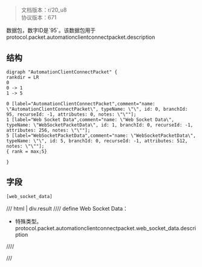 # <!-- md:samp AutomationClientConnectPacket -->

> 文档版本：r/20_u8<br/>协议版本：671

<!-- md:samp AutomationClientConnectPacket -->数据包，数字ID是`95`。该数据包用于protocol.packet.automationclientconnectpacket.description

## 结构

```viz
digraph "AutomationClientConnectPacket" {
rankdir = LR
0
0 -> 1
1 -> 5

0 [label="AutomationClientConnectPacket",comment="name: \"AutomationClientConnectPacket\", typeName: \"\", id: 0, branchId: 95, recurseId: -1, attributes: 0, notes: \"\""];
1 [label="Web Socket Data",comment="name: \"Web Socket Data\", typeName: \"WebSocketPacketData\", id: 1, branchId: 0, recurseId: -1, attributes: 256, notes: \"\""];
5 [label="WebSocketPacketData",comment="name: \"WebSocketPacketData\", typeName: \"\", id: 5, branchId: 0, recurseId: -1, attributes: 512, notes: \"\""];
{ rank = max;5}

}

```

## 字段

```title='AutomationClientConnectPacket'
[web_socket_data]
```

/// html | div.result
//// define
Web Socket Data：[<!-- md:samp WebSocketPacketData -->](../types/websocketpacketdata.md)

- 特殊类型。protocol.packet.automationclientconnectpacket.web_socket_data.description


////

///

